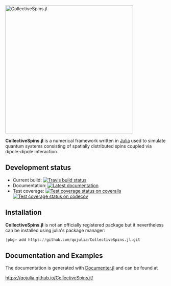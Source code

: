 <img src="https://qojulia.github.io/CollectiveSpins.jl/assets/logo.png" alt="CollectiveSpins.jl" width="400">

**CollectiveSpins.jl** is a numerical framework written in [Julia](http://julialang.org/) used to simulate quantum systems consisting of spatially distributed spins coupled via dipole-dipole interaction.


## Development status

  * Current build: [![Travis build status][travis-img]][travis-url]
  * Documentation: [![Latest documentation][docs-img]][docs-url]
  * Test coverage:
        [![Test coverage status on coveralls][coveralls-img]][coveralls-url]
        [![Test coverage status on codecov][codecov-img]][codecov-url]


## Installation

**CollectiveSpins.jl** is not an officially registered package but it nevertheless can be installed using julia's package manager:

```julia
|pkg> add https://github.com/qojulia/CollectiveSpins.jl.git
```

## Documentation and Examples

The documentation is generated with [Documenter.jl][documenter] and can be found at

https://qojulia.github.io/CollectiveSpins.jl/


[Julia]: http://julialang.org
[qojulia]: https://github.com/qojulia
[documenter]: https://github.com/JuliaDocs/Documenter.jl

[travis-url]: https://travis-ci.org/qojulia/CollectiveSpins.jl
[travis-img]: https://api.travis-ci.org/qojulia/CollectiveSpins.jl.png?branch=master

[appveyor-url]: https://ci.appveyor.com/project/qojulia/collectivespins-jl/branch/master
[appveyor-img]: https://ci.appveyor.com/api/projects/status/t83f2bqfpumn6d96/branch/master?svg=true

[coveralls-url]: https://coveralls.io/github/qojulia/CollectiveSpins.jl?branch=master
[coveralls-img]: https://coveralls.io/repos/github/qojulia/CollectiveSpins.jl/badge.svg?branch=master

[codecov-url]: https://codecov.io/gh/qojulia/CollectiveSpins.jl
[codecov-img]: https://codecov.io/gh/qojulia/CollectiveSpins.jl/branch/master/graph/badge.svg

[docs-url]: https://qojulia.github.io/CollectiveSpins.jl/dev
[docs-img]: https://img.shields.io/badge/docs-dev-blue.svg
